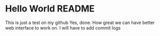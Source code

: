 # Hello World README
This is just a test on my github
Yes, done.
How great we can have better web interface to work on.
I will have to add commit logs
